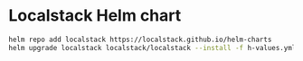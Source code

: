 # Localstack Helm chart

```sh
helm repo add localstack https://localstack.github.io/helm-charts
helm upgrade localstack localstack/localstack --install -f h-values.yml
```

